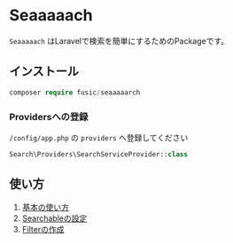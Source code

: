 # Seaaaaach

`Seaaaaach` はLaravelで検索を簡単にするためのPackageです。

## インストール

```php
composer require fusic/seaaaaarch
```

### Providersへの登録

`/config/app.php` の `providers` へ登録してください

```php
Search\Providers\SearchServiceProvider::class
```

## 使い方

1. [基本の使い方](/docs/ja/basic.md)
2. [Searchableの設定](/docs/ja/settings.md)
3. [Filterの作成](/docs/ja/filter.md)
